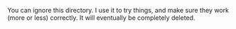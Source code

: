 You can ignore this directory. I use it to try things, and make sure they work
(more or less) correctly. It will eventually be completely deleted.
